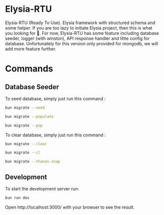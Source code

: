 # Elysia-RTU

Elysia-RTU (Ready To Use). Elysia framework with structured schema and some helper. If you are too lazy to initiate Elysia project, then this is what you looking for 🤩. For now, Elysia-RTU has some feature including database seeder, logger (with winston), API response handler and little config for database. Unfortunately for this version only provided for mongodb, we will add more feature further.

# Commands

## Database Seeder

To seed database, simply just run this command :

```bash
bun migrate --seed
```

```bash
bun migrate --populate
```

```bash
bun migrate --pop
```

To clear database, simply just run this command :

```bash
bun migrate --clear
```

```bash
bun migrate --cl
```

```bash
bun migrate --thanos-snap
```

## Development

To start the development server run:

```bash
bun run dev
```

Open http://localhost:3000/ with your browser to see the result.
